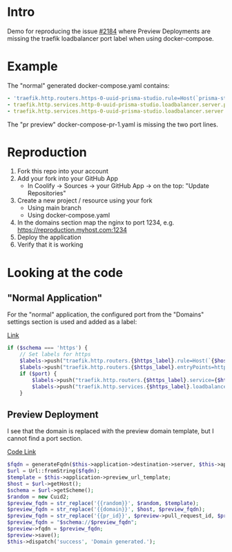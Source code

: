 # Intro

Demo for reproducing the issue [#2184](https://github.com/coollabsio/coolify/issues/2184) where Preview Deployments are missing the traefik loadbalancer port label when using docker-compose.

# Example

The "normal" generated docker-compose.yaml contains:

```yaml
- 'traefik.http.routers.https-0-uuid-prisma-studio.rule=Host(`prisma-studio.example.com`) && PathPrefix(`/`)'
- traefik.http.services.http-0-uuid-prisma-studio.loadbalancer.server.port=5555
- traefik.http.services.https-0-uuid-prisma-studio.loadbalancer.server.port=5555
```

The "pr preview" docker-compose-pr-1.yaml is missing the two port lines.

# Reproduction

1. Fork this repo into your account
2. Add your fork into your GitHub App
   * In Coolify -> Sources -> your GitHub App -> on the top: "Update Repositories"
3. Create a new project / resource using your fork
   * Using main branch
   * Using docker-compose.yaml
4. In the domains section map the nginx to port 1234, e.g. https://reproduction.myhost.com:1234
5. Deploy the application
6. Verify that it is working

# Looking at the code

## "Normal Application"

For the "normal" application, the configured port from the "Domains" settings section is used and added as a label:

[Link](https://github.com/coollabsio/coolify/blob/6cc338b7a66ca68685da52fe28d6cd8b07aa628c/bootstrap/helpers/docker.php#L439)

```php
if ($schema === 'https') {
    // Set labels for https
    $labels->push("traefik.http.routers.{$https_label}.rule=Host(`{$host}`) && PathPrefix(`{$path}`)");
    $labels->push("traefik.http.routers.{$https_label}.entryPoints=https");
    if ($port) {
        $labels->push("traefik.http.routers.{$https_label}.service={$https_label}");
        $labels->push("traefik.http.services.{$https_label}.loadbalancer.server.port=$port");
    }
```

## Preview Deployment

I see that the domain is replaced with the preview domain template, but I cannot find a port section.

[Code Link](https://github.com/coollabsio/coolify/blob/6cc338b7a66ca68685da52fe28d6cd8b07aa628c/app/Livewire/Project/Application/Previews.php#L97)

```php
$fqdn = generateFqdn($this->application->destination->server, $this->application->uuid);
$url = Url::fromString($fqdn);
$template = $this->application->preview_url_template;
$host = $url->getHost();
$schema = $url->getScheme();
$random = new Cuid2;
$preview_fqdn = str_replace('{{random}}', $random, $template);
$preview_fqdn = str_replace('{{domain}}', $host, $preview_fqdn);
$preview_fqdn = str_replace('{{pr_id}}', $preview->pull_request_id, $preview_fqdn);
$preview_fqdn = "$schema://$preview_fqdn";
$preview->fqdn = $preview_fqdn;
$preview->save();
$this->dispatch('success', 'Domain generated.');
```
